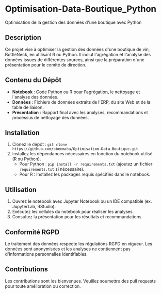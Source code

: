 # Optimisation-Data-Boutique_Python
Optimisation de la gestion des données d'une boutique avec Python
## Description
Ce projet vise à optimiser la gestion des données d'une boutique de vin, BottleNeck, en utilisant R ou Python. Il inclut l'agrégation et l'analyse des données issues de différentes sources, ainsi que la préparation d'une présentation pour le comité de direction.

## Contenu du Dépôt
- **Notebook** : Code Python ou R pour l'agrégation, le nettoyage et l'analyse des données.
- **Données** : Fichiers de données extraits de l'ERP, du site Web et de la table de liaison.
- **Présentation** : Rapport final avec les analyses, recommandations et processus de nettoyage des données.

## Installation
1. Clonez le dépôt : `git clone https://github.com/obenmaha/Optimisation-Data-Boutique.git`
2. Installez les dépendances nécessaires en fonction du notebook utilisé (R ou Python).
   - Pour Python : `pip install -r requirements.txt` (ajoutez un fichier `requirements.txt` si nécessaire).
   - Pour R : Installez les packages requis spécifiés dans le notebook.

## Utilisation
1. Ouvrez le notebook avec Jupyter Notebook ou un IDE compatible (ex. JupyterLab, RStudio).
2. Exécutez les cellules du notebook pour réaliser les analyses.
3. Consultez la présentation pour les résultats et recommandations.

## Conformité RGPD
Le traitement des données respecte les régulations RGPD en vigueur. Les données sont anonymisées et les analyses ne contiennent pas d'informations personnelles identifiables.

## Contributions
Les contributions sont les bienvenues. Veuillez soumettre des pull requests pour toute amélioration ou correction.

